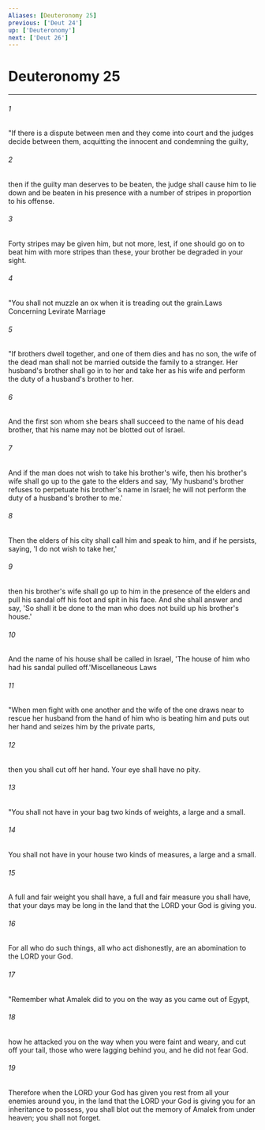 ```yaml
---
Aliases: [Deuteronomy 25]
previous: ['Deut 24']
up: ['Deuteronomy']
next: ['Deut 26']
---
```

# Deuteronomy 25

***

 

###### 1 
"If there is a dispute between men and they come into court and the judges decide between them, acquitting the innocent and condemning the guilty, 
 

###### 2 
then if the guilty man deserves to be beaten, the judge shall cause him to lie down and be beaten in his presence with a number of stripes in proportion to his offense. 
 

###### 3 
Forty stripes may be given him, but not more, lest, if one should go on to beat him with more stripes than these, your brother be degraded in your sight.
 
 

###### 4 
"You shall not muzzle an ox when it is treading out the grain.Laws Concerning Levirate Marriage
 
 

###### 5 
"If brothers dwell together, and one of them dies and has no son, the wife of the dead man shall not be married outside the family to a stranger. Her husband's brother shall go in to her and take her as his wife and perform the duty of a husband's brother to her. 
 

###### 6 
And the first son whom she bears shall succeed to the name of his dead brother, that his name may not be blotted out of Israel. 
 

###### 7 
And if the man does not wish to take his brother's wife, then his brother's wife shall go up to the gate to the elders and say, 'My husband's brother refuses to perpetuate his brother's name in Israel; he will not perform the duty of a husband's brother to me.' 
 

###### 8 
Then the elders of his city shall call him and speak to him, and if he persists, saying, 'I do not wish to take her,' 
 

###### 9 
then his brother's wife shall go up to him in the presence of the elders and pull his sandal off his foot and spit in his face. And she shall answer and say, 'So shall it be done to the man who does not build up his brother's house.' 
 

###### 10 
And the name of his house shall be called in Israel, 'The house of him who had his sandal pulled off.'Miscellaneous Laws
 
 

###### 11 
"When men fight with one another and the wife of the one draws near to rescue her husband from the hand of him who is beating him and puts out her hand and seizes him by the private parts, 
 

###### 12 
then you shall cut off her hand. Your eye shall have no pity.
 
 

###### 13 
"You shall not have in your bag two kinds of weights, a large and a small. 
 

###### 14 
You shall not have in your house two kinds of measures, a large and a small. 
 

###### 15 
A full and fair weight you shall have, a full and fair measure you shall have, that your days may be long in the land that the LORD your God is giving you. 
 

###### 16 
For all who do such things, all who act dishonestly, are an abomination to the LORD your God.
 
 

###### 17 
"Remember what Amalek did to you on the way as you came out of Egypt, 
 

###### 18 
how he attacked you on the way when you were faint and weary, and cut off your tail, those who were lagging behind you, and he did not fear God. 
 

###### 19 
Therefore when the LORD your God has given you rest from all your enemies around you, in the land that the LORD your God is giving you for an inheritance to possess, you shall blot out the memory of Amalek from under heaven; you shall not forget.
 

